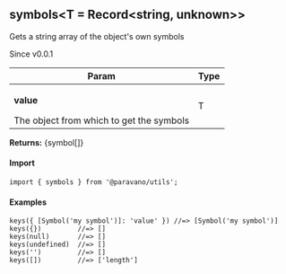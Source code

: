 <h2>symbols&lt;T = Record&lt;string, unknown&gt;&gt;</h2>
<p>Gets a string array of the object's own symbols</p>
<p>Since v0.0.1</p>
<table>
      <thead>
      <tr>
        <th>Param</th>
        <th>Type</th></tr>
      </thead>
      <tbody><tr><td><p><b>value</b></p>The object from which to get the symbols</td><td>T</td></tr></tbody>
    </table><p><b>Returns:</b> {symbol[]}</p>
<h4>Import</h4>

```
import { symbols } from '@paravano/utils';
```

  <h4>Examples</h4>




```
keys({ [Symbol('my symbol')]: 'value' }) //=> [Symbol('my symbol')]
keys({})         //=> []
keys(null)       //=> []
keys(undefined)  //=> []
keys('')         //=> []
keys([])         //=> ['length']
```

